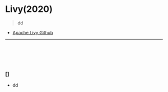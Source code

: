 # Livy(2020)
> dd
* [Apache Livy Github](https://github.com/apache/incubator-livy)

<hr>
<br>

##
####

<br>

### []
* dd


<br>
